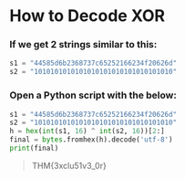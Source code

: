 # How to Decode XOR

### If we get 2 strings similar to this:
```py
s1 = "44585d6b2368737c65252166234f20626d"
s2 = "1010101010101010101010101010101010"
```
### Open a Python script with the below:
```py
s1 = "44585d6b2368737c65252166234f20626d"
s2 = "1010101010101010101010101010101010"
h = hex(int(s1, 16) ^ int(s2, 16))[2:]
final = bytes.fromhex(h).decode('utf-8')
print(final)
```

>THM{3xclu51v3_0r}